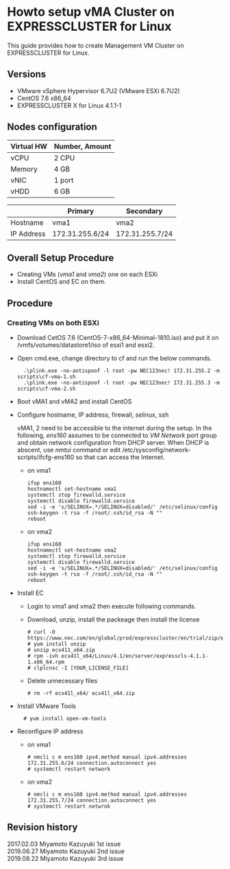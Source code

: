 # Howto setup vMA Cluster on EXPRESSCLUSTER for Linux

This guide provides how to create Management VM Cluster on EXPRESSCLUSTER for Linux.


## Versions
- VMware vSphere Hypervisor 6.7U2 (VMware ESXi 6.7U2)
- CentOS 7.6 x86_64
- EXPRESSCLUSTER X for Linux 4.1.1-1

## Nodes configuration

|Virtual HW	|Number, Amount	|
|:--		|:---		|
| vCPU		| 2 CPU		| 
| Memory	| 4 GB		|
| vNIC		| 1 port	|
| vHDD		| 6 GB		|

|		| Primary		| Secondary		|
|---		|---			|---			|
| Hostname	| vma1			| vma2			|
| IP Address	| 172.31.255.6/24	| 172.31.255.7/24	|

## Overall Setup Procedure
- Creating VMs (*vma1* and *vma2*) one on each ESXi
- Install CentOS and EC on them.

## Procedure

### Creating VMs on both ESXi

- Download CetOS 7.6 (CentOS-7-x86_64-Minimal-1810.iso) and put it on /vmfs/volumes/datastore1/iso of esxi1 and esxi2.

- Open cmd.exe, change directory to cf and run the below commands.

		.\plink.exe -no-antispoof -l root -pw NEC123nec! 172.31.255.2 -m scripts\cf-vma-1.sh
		.\plink.exe -no-antispoof -l root -pw NEC123nec! 172.31.255.3 -m scripts\cf-vma-2.sh

- Boot vMA1 and vMA2 and install CentOS

- Configure hostname, IP address, firewall, selinux, ssh

  vMA1, 2 need to be accessible to the internet during the setup.
  In the following, *ens160* assumes to be connected to *VM Network* port group and obtain network configuration from DHCP server.
  When DHCP is abscent, use *nmtui* command or edit /etc/sysconfig/network-scripts/ifcfg-ens160 so that can access the Internet.

  - on vma1

		ifup ens160
		hostnamectl set-hostname vma1
		systemctl stop firewalld.service
		systemctl disable firewalld.service
		sed -i -e 's/SELINUX=.*/SELINUX=disabled/' /etc/selinux/config
		ssh-keygen -t rsa -f /root/.ssh/id_rsa -N ""
		reboot

  - on vma2

		ifup ens160
		hostnamectl set-hostname vma2
		systemctl stop firewalld.service
		systemctl disable firewalld.service
		sed -i -e 's/SELINUX=.*/SELINUX=disabled/' /etc/selinux/config
		ssh-keygen -t rsa -f /root/.ssh/id_rsa -N ""
		reboot

- Install EC
  - Login to vma1 and vma2 then execute following commands.
  - Download, unzip, install the packeage then install the license 

		# curl -O https://www.nec.com/en/global/prod/expresscluster/en/trial/zip/ecx41l_x64.zip
		# yum install unzip
		# unzip ecx411_x64.zip
		# rpm -ivh ecx41l_x64/Linux/4.1/en/server/expresscls-4.1.1-1.x86_64.rpm
		# clplcnsc -I [YOUR_LICENSE_FILE]
		
  - Delete unnecessary files

		# rm -rf ecx41l_x64/ ecx41l_x64.zip

- Install VMware Tools

		# yum install open-vm-tools

- Reconfigure IP address

  - on vma1

		# nmcli c m ens160 ipv4.method manual ipv4.addresses 172.31.255.6/24 connection.autoconnect yes
		# systemctl restart network

  - on vma2

		# nmcli c m ens160 ipv4.method manual ipv4.addresses 172.31.255.7/24 connection.autoconnect yes
		# systemctl restart netwrok

## Revision history
2017.02.03	Miyamoto Kazuyuki	1st issue  
2019.06.27	Miyamoto Kazuyuki	2nd issue  
2019.08.22	Miyamoto Kazuyuki	3rd issue
